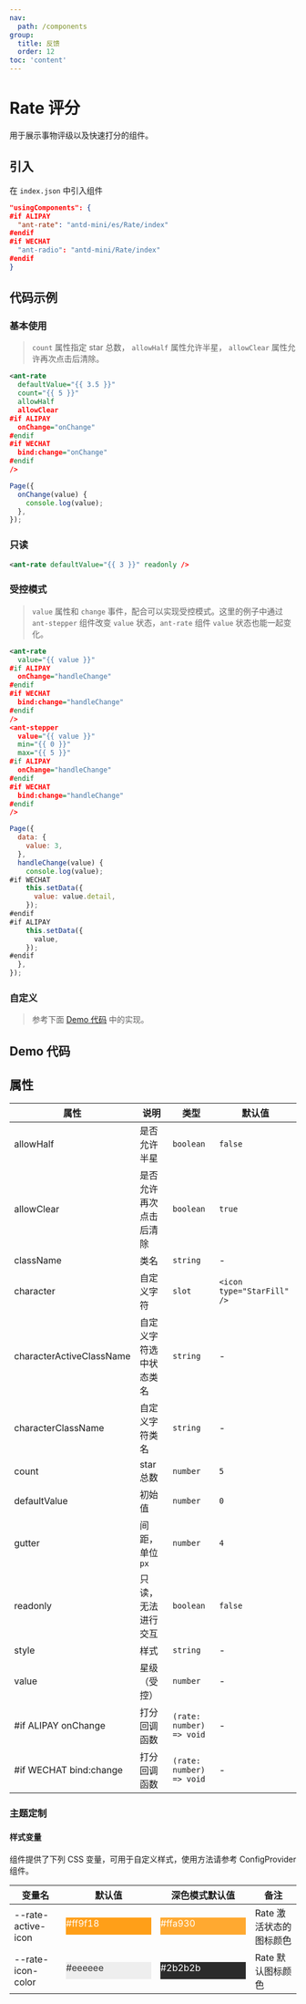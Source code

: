 ```yaml
---
nav:
  path: /components
group:
  title: 反馈
  order: 12
toc: 'content'
---
```


# Rate 评分

用于展示事物评级以及快速打分的组件。

## 引入

在 `index.json` 中引入组件

```json
"usingComponents": {
#if ALIPAY
  "ant-rate": "antd-mini/es/Rate/index"
#endif
#if WECHAT
  "ant-radio": "antd-mini/Rate/index"
#endif
}
```

## 代码示例

### 基本使用

> `count` 属性指定 star 总数， `allowHalf` 属性允许半星， `allowClear` 属性允许再次点击后清除。

```xml
<ant-rate
  defaultValue="{{ 3.5 }}"
  count="{{ 5 }}"
  allowHalf
  allowClear
#if ALIPAY
  onChange="onChange"
#endif
#if WECHAT
  bind:change="onChange"
#endif
/>
```

```js
Page({
  onChange(value) {
    console.log(value);
  },
});
```

### 只读

```xml
<ant-rate defaultValue="{{ 3 }}" readonly />
```

### 受控模式

> `value` 属性和 `change` 事件，配合可以实现受控模式。这里的例子中通过 `ant-stepper` 组件改变 `value` 状态，`ant-rate` 组件 `value` 状态也能一起变化。

```xml
<ant-rate
  value="{{ value }}"
#if ALIPAY
  onChange="handleChange"
#endif
#if WECHAT
  bind:change="handleChange"
#endif
/>
<ant-stepper
  value="{{ value }}"
  min="{{ 0 }}"
  max="{{ 5 }}"
#if ALIPAY
  onChange="handleChange"
#endif
#if WECHAT
  bind:change="handleChange"
#endif
/>
```

```js
Page({
  data: {
    value: 3,
  },
  handleChange(value) {
    console.log(value);
#if WECHAT
    this.setData({
      value: value.detail,
    });
#endif
#if ALIPAY
    this.setData({
      value,
    });
#endif
  },
});
```

### 自定义

> 参考下面 [Demo 代码](#demo-代码) 中的实现。

## Demo 代码

<code src='../../demo/pages/Rate/index'></code>

## 属性

| 属性                     | 说明                   | 类型                     | 默认值                     |
| ------------------------ | ---------------------- | ------------------------ | -------------------------- |
| allowHalf                | 是否允许半星           | `boolean`                | `false`                    |
| allowClear               | 是否允许再次点击后清除 | `boolean`                | `true`                     |
| className                | 类名                   | `string`                 | -                          |
| character                | 自定义字符             | `slot`                   | `<icon type="StarFill" />` |
| characterActiveClassName | 自定义字符选中状态类名 | `string`                 | -                          |
| characterClassName       | 自定义字符类名         | `string`                 | -                          |
| count                    | star 总数              | `number`                 | `5`                        |
| defaultValue             | 初始值                 | `number`                 | `0`                        |
| gutter                   | 间距，单位 `px`        | `number`                 | `4`                        |
| readonly                 | 只读，无法进行交互     | `boolean`                | `false`                    |
| style                    | 样式                   | `string`                 | -                          |
| value                    | 星级（受控）           | `number`                 | -                          |
| #if ALIPAY onChange      | 打分回调函数           | `(rate: number) => void` | -                          |
| #if WECHAT bind:change   | 打分回调函数           | `(rate: number) => void` | -                          |

### 主题定制

#### 样式变量

组件提供了下列 CSS 变量，可用于自定义样式，使用方法请参考 ConfigProvider 组件。

| 变量名             | 默认值                                                                                            | 深色模式默认值                                                                                    | 备注                    |
| ------------------ | ------------------------------------------------------------------------------------------------- | ------------------------------------------------------------------------------------------------- | ----------------------- |
| --rate-active-icon | <div style="width: 150px; height: 30px; background-color: #ff9f18; color: #ffffff;">#ff9f18</div> | <div style="width: 150px; height: 30px; background-color: #ffa930; color: #ffffff;">#ffa930</div> | Rate 激活状态的图标颜色 |
| --rate-icon-color  | <div style="width: 150px; height: 30px; background-color: #eeeeee; color: #333333;">#eeeeee</div> | <div style="width: 150px; height: 30px; background-color: #2b2b2b; color: #ffffff;">#2b2b2b</div> | Rate 默认图标颜色       |
